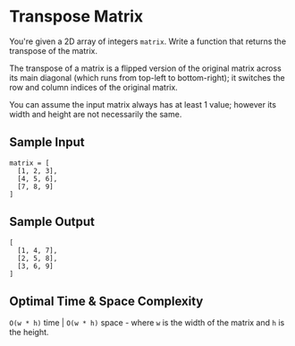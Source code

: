 # Transpose Matrix

You're given a 2D array of integers `matrix`. Write a function that returns the transpose of the matrix.

The transpose of a matrix is a flipped version of the original matrix across its main diagonal (which runs from top-left to bottom-right); it switches the row and column indices of the original matrix.

You can assume the input matrix always has at least 1 value; however its width and height are not necessarily the same.

## Sample Input

```plaintext
matrix = [
  [1, 2, 3],
  [4, 5, 6],
  [7, 8, 9]
]
```

## Sample Output

```plaintext
[
  [1, 4, 7],
  [2, 5, 8],
  [3, 6, 9]
]
```

## Optimal Time & Space Complexity

`O(w * h)` time | `O(w * h)` space - where `w` is the width of the matrix and `h` is the height.
